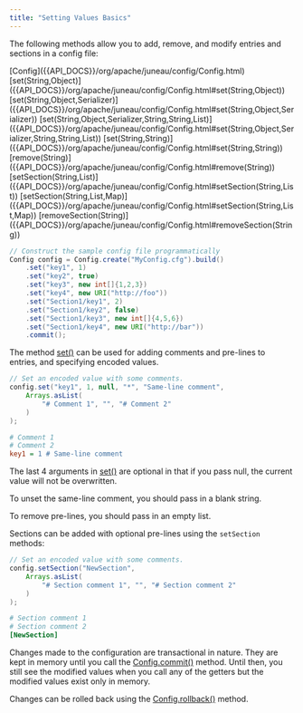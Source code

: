 ```yaml
---
title: "Setting Values Basics"
---
```


The following methods allow you to add, remove, and modify entries and sections in a config file:

<tree>
<node-0><java-class>[Config]({{API_DOCS}}/org/apache/juneau/config/Config.html)</java-class></node-0>
<node-1><java-method>[set(String,Object)]({{API_DOCS}}/org/apache/juneau/config/Config.html#set(String,Object))</java-method></node-1>
<node-1><java-method>[set(String,Object,Serializer)]({{API_DOCS}}/org/apache/juneau/config/Config.html#set(String,Object,Serializer))</java-method></node-1>
<node-1><java-method>[set(String,Object,Serializer,String,String,List)]({{API_DOCS}}/org/apache/juneau/config/Config.html#set(String,Object,Serializer,String,String,List))</java-method></node-1>
<node-1><java-method>[set(String,String)]({{API_DOCS}}/org/apache/juneau/config/Config.html#set(String,String))</java-method></node-1>
<node-1><java-method>[remove(String)]({{API_DOCS}}/org/apache/juneau/config/Config.html#remove(String))</java-method></node-1>
<node-1><java-method>[setSection(String,List)]({{API_DOCS}}/org/apache/juneau/config/Config.html#setSection(String,List))</java-method></node-1>
<node-1><java-method>[setSection(String,List,Map)]({{API_DOCS}}/org/apache/juneau/config/Config.html#setSection(String,List,Map))</java-method></node-1>
<node-1><java-method>[removeSection(String)]({{API_DOCS}}/org/apache/juneau/config/Config.html#removeSection(String))</java-method></node-1>
</tree>

```java
// Construct the sample config file programmatically
Config config = Config.create("MyConfig.cfg").build()
    .set("key1", 1)
    .set("key2", true)
    .set("key3", new int[]{1,2,3})
    .set("key4", new URI("http://foo"))
    .set("Section1/key1", 2)
    .set("Section1/key2", false)
    .set("Section1/key3", new int[]{4,5,6})
    .set("Section1/key4", new URI("http://bar"))
    .commit();
```

The method [set()]({{API_DOCS}}/org/apache/juneau/config/Config.html#set(String,Object,Serializer,String,String,List)) can be used for adding comments and pre-lines to entries, and specifying encoded values.

```java
// Set an encoded value with some comments.
config.set("key1", 1, null, "*", "Same-line comment",
    Arrays.asList(
        "# Comment 1", "", "# Comment 2"
    )
);
```

```ini
# Comment 1
# Comment 2
key1 = 1 # Same-line comment
```

The last 4 arguments in [set()]({{API_DOCS}}/org/apache/juneau/config/Config.html#set(String,Object,Serializer,String,String,List)) are optional in that if you pass null, the current value will not be overwritten.

To unset the same-line comment, you should pass in a blank string.

To remove pre-lines, you should pass in an empty list.

Sections can be added with optional pre-lines using the `setSection` methods:

```java
// Set an encoded value with some comments.
config.setSection("NewSection",
    Arrays.asList(
        "# Section comment 1", "", "# Section comment 2"
    )
);
```

```ini
# Section comment 1
# Section comment 2
[NewSection]
```

Changes made to the configuration are transactional in nature.
They are kept in memory until you call the [Config.commit()]({{API_DOCS}}/org/apache/juneau/config/Config.html#commit()) method.
Until then, you still see the modified values when you call any of the getters but the modified values exist only in memory.

Changes can be rolled back using the [Config.rollback()]({{API_DOCS}}/org/apache/juneau/config/Config.html#rollback()) method.
